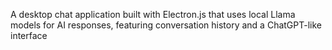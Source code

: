 A desktop chat application built with Electron.js that uses local Llama models for AI responses, featuring conversation history and a ChatGPT-like interface